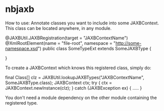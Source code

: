 # nbjaxb


How to use:
Annotate classes you want to include into some JAXBContext. This class can be located anywhere, in any module.  

@JAXBUtil.JAXBRegistration(target = "JAXBContextName")
@XmlRootElement(name = "file-root", namespace = "http://some-namespace.xsd")
public class SomeTypeExt extends SomeJAXBType {

}



To create a JAXBContext which knows this registered class, simply do: 

final Class[] clz = JAXBUtil.lookupJAXBTypes("JAXBContextName", SomeJAXBType.class); 
JAXBContext ctx;
try {
    ctx = JAXBContext.newInstance(clz);
} 
catch (JAXBException ex) {
    .....
}

You don't need a module dependency on the other module containing the registered type. 
